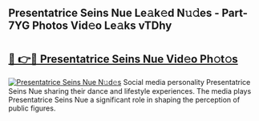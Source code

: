 ## Presentatrice Seins Nue Le𝚊k𝚎d N𝚞𝚍es - Part-7YG Photos Vid𝚎o Le𝚊ks vTDhy

# <h2><a href="http://fb5m1x.evod.top/?m=Presentatrice+Seins+Nue">🔗 👉🔴 Presentatrice Seins Nue Vid𝚎o Ph𝚘t𝚘s</a></h2>

[![Presentatrice Seins Nue N𝚞d𝚎s](https://i.imgur.com/8V9OHl7.gif)](http://fb5m1x.evod.top/?m=Presentatrice+Seins+Nue)
Social media personality Presentatrice Seins Nue sharing their dance and lifestyle experiences. The media plays Presentatrice Seins Nue a significant role in shaping the perception of public figures. 
